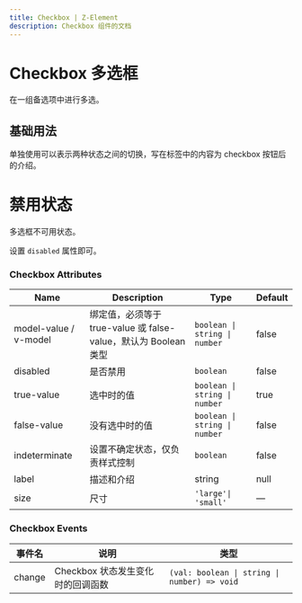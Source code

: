 ```yaml
---
title: Checkbox | Z-Element
description: Checkbox 组件的文档
---
```


# Checkbox 多选框
在一组备选项中进行多选。

## 基础用法
单独使用可以表示两种状态之间的切换，写在标签中的内容为 checkbox 按钮后的介绍。

<preview path="../demo/Checkbox/Basic.vue" title="基础用法" description="Checkbox 组件的基础用法"></preview>

# 禁用状态
多选框不可用状态。

设置 `disabled` 属性即可。
<preview path="../demo/Checkbox/Disabled.vue" title="基础用法" description="Checkbox 组件的基础用法"></preview>

### Checkbox Attributes

| Name                  | Description                                                     | Type                          | Default |
| --------------------- | --------------------------------------------------------------- | ----------------------------- | ------- |
| model-value / v-model | 绑定值，必须等于 true-value 或 false-value，默认为 Boolean 类型 | `boolean \| string \| number` | false   |
| disabled              | 是否禁用                                                        | `boolean`                     | false   |
| true-value            | 选中时的值                                                      | `boolean \| string \| number` | true    |
| false-value           | 没有选中时的值                                                  | `boolean \| string \| number` | false   |
| indeterminate         | 设置不确定状态，仅负责样式控制                                  | `boolean`                     | false   |
| label                 | 描述和介绍                                                      | string                        | null    |
| size                  | 尺寸                                                            | `'large'\| 'small'`           | —       |

### Checkbox Events
| 事件名 | 说明                              | 类型                                         |
| ------ | --------------------------------- | -------------------------------------------- |
| change | Checkbox 状态发生变化时的回调函数 | `(val: boolean \| string \| number) => void` |
